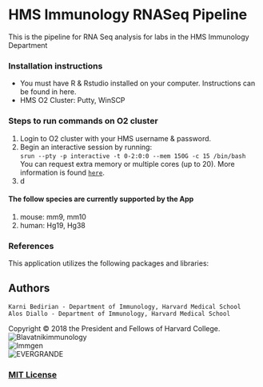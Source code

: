 # HMS Immunology RNASeq Pipeline
This is the pipeline for RNA Seq analysis for labs in the HMS Immunology Department



### Installation instructions
- You must have R & Rstudio installed on your computer. Instructions can be found in here.
- HMS O2 Cluster: Putty, WinSCP

### Steps to run commands on O2 cluster 
1. Login to O2 cluster with your HMS username & password. 
2. Begin an interactive session by running:<br>
	`srun --pty -p interactive -t 0-2:0:0 --mem 150G -c 15 /bin/bash`<br>
	You can request extra memory or multiple cores (up to 20). More information is found [`here`](https://wiki.rc.hms.harvard.edu/display/O2/Using+Slurm+Basic).
3. d


#### The follow species are currently supported by the App
1. mouse: mm9, mm10 <br>
2. human: Hg19, Hg38 <br>


### References
This application utilizes the following packages and libraries:<br>



Authors
--------------------
	Karni Bedirian - Department of Immunology, Harvard Medical School
	Alos Diallo - Department of Immunology, Harvard Medical School
  	
Copyright © 2018 the President and Fellows of Harvard College.
![Blavatnikimmunology](https://storage.googleapis.com/gencode_ch_data/Blavatnikimmunology.jpg)  
![Immgen](https://storage.googleapis.com/gencode_ch_data/immgen.png)  
![EVERGRANDE](https://storage.googleapis.com/gencode_ch_data/evergrande_logo_footer2.png)

### [MIT License](https://github.com/alosdiallo/HiC_Network_Viz_tool/blob/master/Licence.txt)
